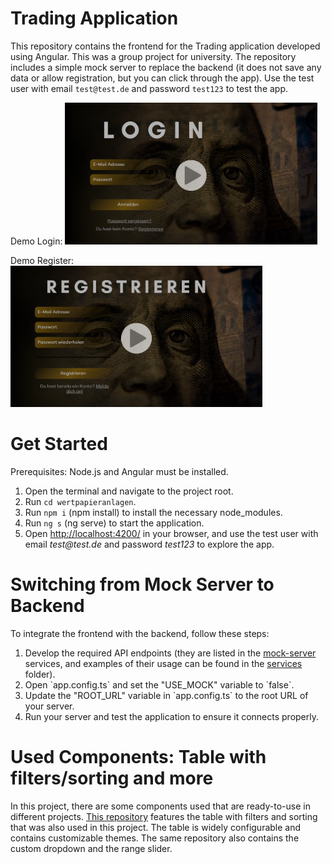 # Trading Application

This repository contains the frontend for the Trading application developed using Angular. This was a group project for university. The repository includes a simple mock server to replace the backend (it does not save any data or allow registration, but you can click through the app). Use the test user with email `test@test.de` and password `test123` to test the app.

Demo Login:
<a href="https://www.youtube.com/watch?v=8r734-SjsVU?autoplay=1" style="max-width: 80vw"><img src="/wertpapieranlagen/src/assets/preview/demo_login_videopreview.png" alt="Demo login" style="max-width:80%;"></a>

Demo Register:
<a href="https://www.youtube.com/watch?v=D2cquSP4quk?autoplay=1" style="max-width: 80vw"><img src="/wertpapieranlagen/src/assets/preview/demo_register_videopreview.png" alt="Demo login" style="max-width:80%;"></a>

# Get Started
Prerequisites: Node.js and Angular must be installed.
<ol>
    <li>Open the terminal and navigate to the project root.</li>
    <li>Run <code>cd wertpapieranlagen</code>.</li>
    <li>Run <code>npm i</code> (npm install) to install the necessary node_modules.</li>
    <li>Run <code>ng s</code> (ng serve) to start the application.</li>
    <li>Open <a href="http://localhost:4200/">http://localhost:4200/</a> in your browser, and use the test user with email <em>test@test.de</em> and password <em>test123</em> to explore the app.</li>
</ol>

# Switching from Mock Server to Backend
To integrate the frontend with the backend, follow these steps:
<ol>
    <li>Develop the required API endpoints (they are listed in the <a href='/wertpapieranlagen/src/app/mock-server/'>mock-server</a> services, and examples of their usage can be found in the <a href='/wertpapieranlagen/src/app/services/'>services</a> folder).</li>
    <li>Open `app.config.ts` and set the "USE_MOCK" variable to `false`.</li>
    <li>Update the "ROOT_URL" variable in `app.config.ts` to the root URL of your server.</li>
    <li>Run your server and test the application to ensure it connects properly.</li>
</ol>

# Used Components: Table with filters/sorting and more
In this project, there are some components used that are ready-to-use in different projects. <a href="https://github.com/vika-v-v/table-with-filters-and-sorting">This repository</a> features the table with filters and sorting that was also used in this project. The table is widely configurable and contains customizable themes. The same repository also contains the custom dropdown and the range slider.
